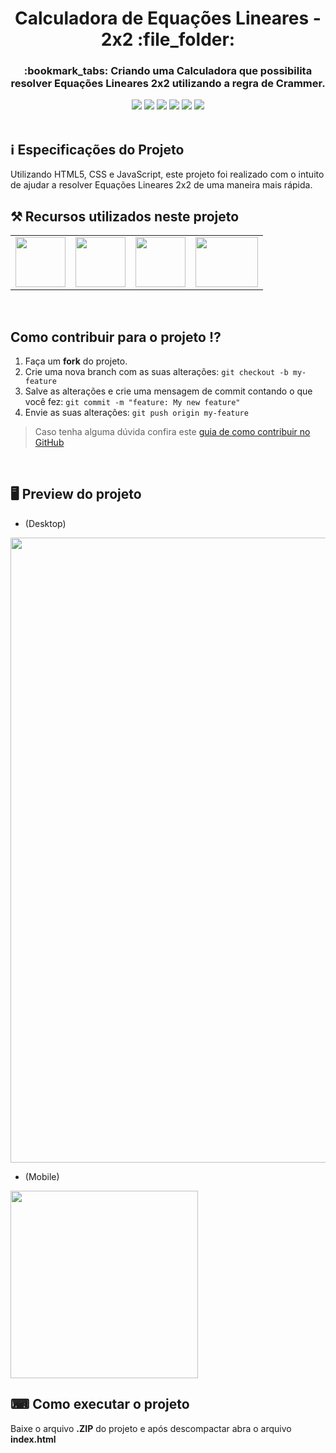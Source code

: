 <h1 align="center">Calculadora de Equações Lineares - 2x2 :file_folder:</h1>
<h3 align="center">:bookmark_tabs: Criando uma Calculadora que possibilita resolver Equações Lineares 2x2 utilizando a regra de Crammer.</h3>
<div align="center">
 <img src="https://img.shields.io/badge/-HTML5-FFF?logo=html5&logoColor=orange&style=flat" />
 <img src="https://img.shields.io/badge/CSS3-3d8fc6?style=&logo=css3&logoColor=white" />
 <img src="https://img.shields.io/badge/JavaScript-F7DF1E?style=&logo=javascript&logoColor=black" />
 <img src="https://img.shields.io/github/repo-size/VitorGeovani/equacoes-lineares-2x2">
 <img src="https://img.shields.io/github/last-commit/VitorGeovani/equacoes-lineares-2x2">
 <img src="https://img.shields.io/github/forks/VitorGeovani/equacoes-lineares-2x2?style=social" />
 </div>
 <br>
 
 ## <a name="SobreoProjeto"></a>:information_source: Especificações do Projeto
 Utilizando HTML5, CSS e JavaScript, este projeto foi realizado com o intuito de ajudar a resolver Equações Lineares 2x2 de uma maneira mais rápida</b>.
 <br>

  ## <a name="RecursosUtilizadosNesteProjeto"></a>⚒ Recursos utilizados neste projeto
<table align="center">

  <tr>
    <td valign="top" align="center">
      <a href="https://www.w3schools.com/html/"><img height="80" width="80" src="https://cdn.jsdelivr.net/gh/devicons/devicon/icons/html5/html5-original-wordmark.svg" style="max-width:100%;"></img></a>
    </td>
   <td valign="top" align="center">
      <a href="https://www.w3schools.com/Css/"><img height="80" width="80" src="https://cdn.jsdelivr.net/gh/devicons/devicon/icons/css3/css3-original-wordmark.svg" style="max-width:100%;"></img></a>
      </td>
      <td valign="top" align="center">
      <a href="https://www.javascript.com"><img height="80" width="80" src="https://cdn.jsdelivr.net/gh/devicons/devicon/icons/javascript/javascript-original.svg" style="max-width:100%;"></img></a>
      </td>
   <td valign="top" align="center">
      <a href="https://code.visualstudio.com/Download"><img height="80" width="100" src="https://cdn.jsdelivr.net/gh/devicons/devicon/icons/vscode/vscode-original.svg" style="max-width:100%;"></img></a>
      </td>
    
  </tr>
</table>

<br>

## <a name="ComoContribuirParaOProjeto"></a>Como contribuir para o projeto ⁉️

1. Faça um **fork** do projeto.
2. Crie uma nova branch com as suas alterações: `git checkout -b my-feature`
3. Salve as alterações e crie uma mensagem de commit contando o que você fez: `git commit -m "feature: My new feature"`
4. Envie as suas alterações: `git push origin my-feature`
> Caso tenha alguma dúvida confira este [guia de como contribuir no GitHub](https://github.com/firstcontributions/first-contributions)

<br>

## <a name="ImagensDoProjeto"></a>🖥 Preview do projeto
* (Desktop)
<img src="https://github.com/VitorGeovani/equacoes-lineares-2x2/assets/71882193/bba76035-9ca3-43ff-957d-c1483925b0e2" width="1000px" />

<br>

* (Mobile)
<img src="https://github.com/VitorGeovani/equacoes-lineares-2x2/assets/71882193/d17d51d0-dd86-4e72-8491-10893b28002e" width="300px" />

## ⌨ Como executar o projeto

Baixe o arquivo <b>.ZIP</b> do projeto e após descompactar abra o arquivo <b>index.html</b>


